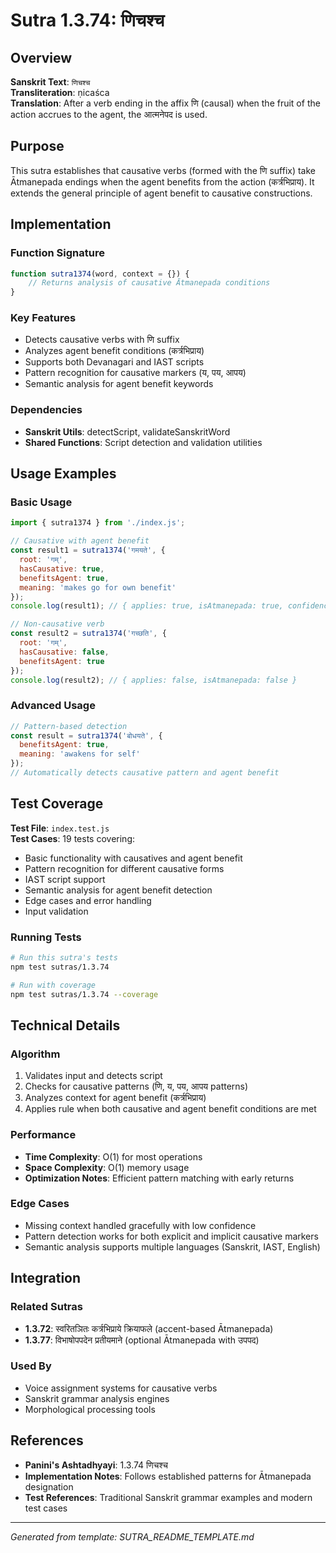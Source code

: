 # Sutra 1.3.74: णिचश्च

## Overview

**Sanskrit Text**: `णिचश्च`  
**Transliteration**: ṇicaśca  
**Translation**: After a verb ending in the affix णि (causal) when the fruit of the action accrues to the agent, the आत्मनेपद is used.

## Purpose

This sutra establishes that causative verbs (formed with the णि suffix) take Ātmanepada endings when the agent benefits from the action (कर्त्रभिप्राय). It extends the general principle of agent benefit to causative constructions.

## Implementation

### Function Signature
```javascript
function sutra1374(word, context = {}) {
    // Returns analysis of causative Ātmanepada conditions
}
```

### Key Features
- Detects causative verbs with णि suffix
- Analyzes agent benefit conditions (कर्त्रभिप्राय)
- Supports both Devanagari and IAST scripts
- Pattern recognition for causative markers (य, पय, आपय)
- Semantic analysis for agent benefit keywords

### Dependencies
- **Sanskrit Utils**: detectScript, validateSanskritWord
- **Shared Functions**: Script detection and validation utilities

## Usage Examples

### Basic Usage
```javascript
import { sutra1374 } from './index.js';

// Causative with agent benefit
const result1 = sutra1374('गमयते', {
  root: 'गम्',
  hasCausative: true,
  benefitsAgent: true,
  meaning: 'makes go for own benefit'
});
console.log(result1); // { applies: true, isAtmanepada: true, confidence: 0.95 }

// Non-causative verb
const result2 = sutra1374('गच्छति', {
  root: 'गम्',
  hasCausative: false,
  benefitsAgent: true
});
console.log(result2); // { applies: false, isAtmanepada: false }
```

### Advanced Usage
```javascript
// Pattern-based detection
const result = sutra1374('बोधयते', {
  benefitsAgent: true,
  meaning: 'awakens for self'
});
// Automatically detects causative pattern and agent benefit
```

## Test Coverage

**Test File**: `index.test.js`  
**Test Cases**: 19 tests covering:
- Basic functionality with causatives and agent benefit
- Pattern recognition for different causative forms
- IAST script support
- Semantic analysis for agent benefit detection
- Edge cases and error handling
- Input validation

### Running Tests
```bash
# Run this sutra's tests
npm test sutras/1.3.74

# Run with coverage
npm test sutras/1.3.74 --coverage
```

## Technical Details

### Algorithm
1. Validates input and detects script
2. Checks for causative patterns (णि, य, पय, आपय patterns)
3. Analyzes context for agent benefit (कर्त्रभिप्राय)
4. Applies rule when both causative and agent benefit conditions are met

### Performance
- **Time Complexity**: O(1) for most operations
- **Space Complexity**: O(1) memory usage
- **Optimization Notes**: Efficient pattern matching with early returns

### Edge Cases
- Missing context handled gracefully with low confidence
- Pattern detection works for both explicit and implicit causative markers
- Semantic analysis supports multiple languages (Sanskrit, IAST, English)

## Integration

### Related Sutras
- **1.3.72**: स्वरितञितः कर्त्रभिप्राये क्रियाफले (accent-based Ātmanepada)
- **1.3.77**: विभाषोपपदेन प्रतीयमाने (optional Ātmanepada with उपपद)

### Used By
- Voice assignment systems for causative verbs
- Sanskrit grammar analysis engines
- Morphological processing tools

## References

- **Panini's Ashtadhyayi**: 1.3.74 णिचश्च
- **Implementation Notes**: Follows established patterns for Ātmanepada designation
- **Test References**: Traditional Sanskrit grammar examples and modern test cases

---

*Generated from template: SUTRA_README_TEMPLATE.md*

